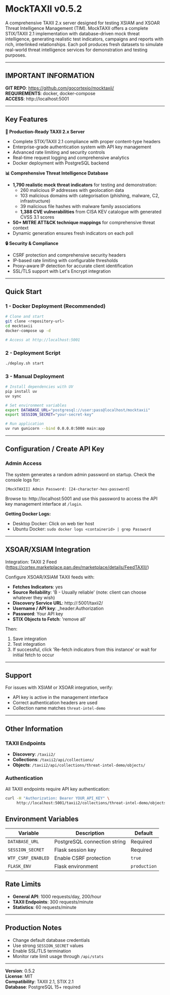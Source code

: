 
# MockTAXII v0.5.2

A comprehensive TAXII 2.x server designed for testing XSIAM and XSOAR Threat Intelligence Management (TIM). MockTAXII offers a complete STIX/TAXII 2.1 implementation with database-driven mock threat intelligence, generating realistic test indicators, campaigns and reports with rich, interlinked relationships. Each poll produces fresh datasets to simulate real-world threat intelligence services for demonstration and testing purposes.

------------------------------
## IMPORTANT INFORMATION

**GIT REPO**: https://github.com/gocortexio/mocktaxii/  
**REQUIREMENTS**: docker, docker-compose  
**ACCESS**: http://localhost:5001

------------------------------
## Key Features

**🎯 Production-Ready TAXII 2.x Server**
- Complete STIX/TAXII 2.1 compliance with proper content-type headers
- Enterprise-grade authentication system with API key management
- Advanced rate limiting and security controls
- Real-time request logging and comprehensive analytics
- Docker deployment with PostgreSQL backend

**📊 Comprehensive Threat Intelligence Database**
- **1,790 realistic mock threat indicators** for testing and demonstration:
  - 260 malicious IP addresses with geolocation data
  - 103 malicious domains with categorisation (phishing, malware, C2, infrastructure)
  - 39 malicious file hashes with malware family associations
  - **1,388 CVE vulnerabilities** from CISA KEV catalogue with generated CVSS 3.1 scores
- **50+ MITRE ATT&CK technique mappings** for comprehensive threat context
- Dynamic generation ensures fresh indicators on each poll

**🔒 Security & Compliance**
- CSRF protection and comprehensive security headers
- IP-based rate limiting with configurable thresholds
- Proxy-aware IP detection for accurate client identification
- SSL/TLS support with Let's Encrypt integration

------------------------------
## Quick Start

### 1 - Docker Deployment (Recommended)

```bash
# Clone and start
git clone <repository-url>
cd mocktaxii
docker-compose up -d

# Access at http://localhost:5001
```


### 2 - Deployment Script

```bash
./deploy.sh start
```

### 3 - Manual Deployment

```bash
# Install dependencies with UV
pip install uv
uv sync

# Set environment variables
export DATABASE_URL="postgresql://user:pass@localhost/mocktaxii"
export SESSION_SECRET="your-secret-key"

# Run application
uv run gunicorn --bind 0.0.0.0:5000 main:app
```

------------------------------
## Configuration / Create API Key

### Admin Access

The system generates a random admin password on startup. Check the console logs for:

```
[MockTAXII] Admin Password: [24-character-hex-password]
```

Browse to: http://localhost:5001 and use this password to access the API key management interface at `/login`.

**Getting Docker Logs:**
- Desktop Docker: Click on web tier host
- Ubuntu Docker: `sudo docker logs <containerid> | grep Password`

------------------------------
## XSOAR/XSIAM Integration

Integration: TAXII 2 Feed (https://cortex.marketplace.pan.dev/marketplace/details/FeedTAXII/)

Configure XSOAR/XSIAM TAXII feeds with:

- **Fetches Indicators**: yes
- **Source Reliability**: 'B - Usually reliable' (note: client can choose whatever they wish)
- **Discovery Service URL**: http://<ipaddress>:5001/taxii2/
- **Username / API key**: _header:Authorization
- **Password**: Your API key
- **STIX Objects to Fetch**: 'remove all'

Then:
1. Save integration
2. Test integration
3. If successful, click 'Re-fetch indicators from this instance' or wait for initial fetch to occur

------------------------------

## Support

For issues with XSIAM or XSOAR integration, verify:

- API key is active in the management interface
- Correct authentication headers are used
- Collection name matches `threat-intel-demo`


------------------------------
## Other Information


### TAXII Endpoints

- **Discovery**: `/taxii2/`
- **Collections**: `/taxii2/api/collections/`
- **Objects**: `/taxii2/api/collections/threat-intel-demo/objects/`

### Authentication
All TAXII endpoints require API key authentication:
```bash
curl -H "Authorization: Bearer YOUR_API_KEY" \
     http://localhost:5001/taxii2/collections/threat-intel-demo/objects/
```

## Environment Variables

| Variable | Description | Default |
|----------|-------------|---------|
| `DATABASE_URL` | PostgreSQL connection string | Required |
| `SESSION_SECRET` | Flask session key | Required |
| `WTF_CSRF_ENABLED` | Enable CSRF protection | `true` |
| `FLASK_ENV` | Flask environment | `production` |

## Rate Limits

- **General API**: 1000 requests/day, 200/hour
- **TAXII Endpoints**: 300 requests/minute
- **Statistics**: 60 requests/minute


------------------------------

## Production Notes

- Change default database credentials
- Use strong `SESSION_SECRET` values
- Enable SSL/TLS termination
- Monitor rate limit usage through `/api/stats`

---

**Version**: 0.5.2  
**License**: MIT  
**Compatibility**: TAXII 2.1, STIX 2.1  
**Database**: PostgreSQL 15+ required
